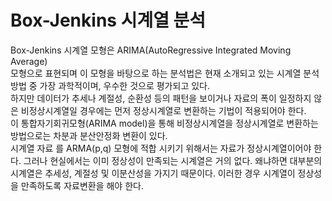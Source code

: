 # Box-Jenkins 시계열 분석

Box-Jenkins 시계열 모형은 ARIMA(AutoRegressive Integrated Moving Average)   
모형으로 표현되며 이 모형을 바탕으로 하는 분석법은 현재 소개되고 있는 시계열 분석방법 중 가장 과학적이며, 우수한 것으로 평가되고 있다.   
하지만 데이터가 추세나 계절성, 순환성 등의 패턴을 보이거나 자료의 폭이 일정하지 않은 비정상시계열일 경우에는 먼저 정상시계열로 변환하는 기법이 적용되어야 한다.   
이 통합자기회귀모형(ARIMA model)을 통해 비정상시계열을 정상시계열로 변환하는 방법으로는 차분과 분산안정화 변환이 있다.   
시계열 자료 를 ARMA(p,q) 모형에 적합 시키기 위해서는 자료가 정상시계열이어야 한다.    그러나 현실에서는 이미 정상성이 만족되는 시계열은 거의 없다.    왜냐하면 대부분의 시계열은 추세성, 계절성 및 이분산성을 가지기 때문이다.    이러한 경우 시계열이 정상성을 만족하도록 자료변환을 해야 한다.